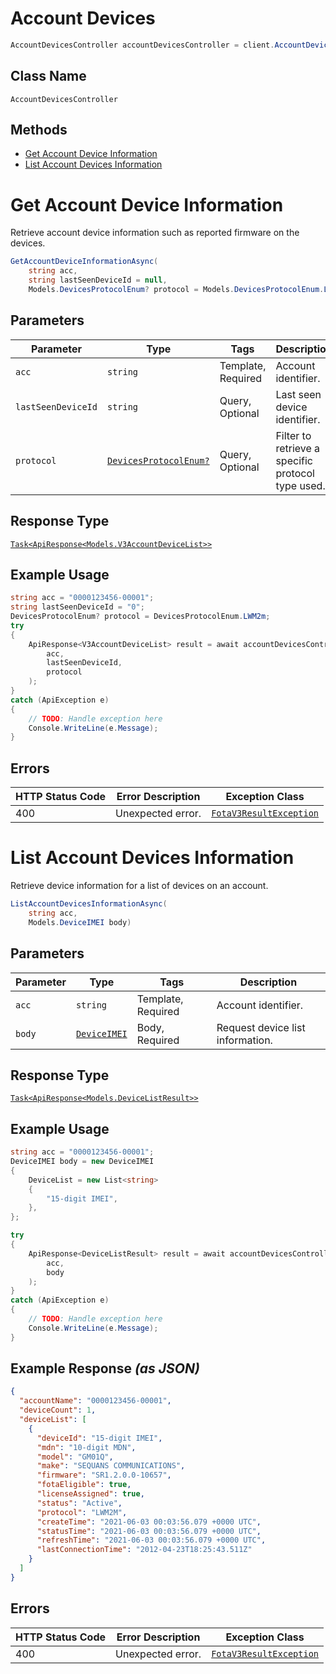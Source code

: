 # Account Devices

```csharp
AccountDevicesController accountDevicesController = client.AccountDevicesController;
```

## Class Name

`AccountDevicesController`

## Methods

* [Get Account Device Information](../../doc/controllers/account-devices.md#get-account-device-information)
* [List Account Devices Information](../../doc/controllers/account-devices.md#list-account-devices-information)


# Get Account Device Information

Retrieve account device information such as reported firmware on the devices.

```csharp
GetAccountDeviceInformationAsync(
    string acc,
    string lastSeenDeviceId = null,
    Models.DevicesProtocolEnum? protocol = Models.DevicesProtocolEnum.LWM2m)
```

## Parameters

| Parameter | Type | Tags | Description |
|  --- | --- | --- | --- |
| `acc` | `string` | Template, Required | Account identifier. |
| `lastSeenDeviceId` | `string` | Query, Optional | Last seen device identifier. |
| `protocol` | [`DevicesProtocolEnum?`](../../doc/models/devices-protocol-enum.md) | Query, Optional | Filter to retrieve a specific protocol type used. |

## Response Type

[`Task<ApiResponse<Models.V3AccountDeviceList>>`](../../doc/models/v3-account-device-list.md)

## Example Usage

```csharp
string acc = "0000123456-00001";
string lastSeenDeviceId = "0";
DevicesProtocolEnum? protocol = DevicesProtocolEnum.LWM2m;
try
{
    ApiResponse<V3AccountDeviceList> result = await accountDevicesController.GetAccountDeviceInformationAsync(
        acc,
        lastSeenDeviceId,
        protocol
    );
}
catch (ApiException e)
{
    // TODO: Handle exception here
    Console.WriteLine(e.Message);
}
```

## Errors

| HTTP Status Code | Error Description | Exception Class |
|  --- | --- | --- |
| 400 | Unexpected error. | [`FotaV3ResultException`](../../doc/models/fota-v3-result-exception.md) |


# List Account Devices Information

Retrieve device information for a list of devices on an account.

```csharp
ListAccountDevicesInformationAsync(
    string acc,
    Models.DeviceIMEI body)
```

## Parameters

| Parameter | Type | Tags | Description |
|  --- | --- | --- | --- |
| `acc` | `string` | Template, Required | Account identifier. |
| `body` | [`DeviceIMEI`](../../doc/models/device-imei.md) | Body, Required | Request device list information. |

## Response Type

[`Task<ApiResponse<Models.DeviceListResult>>`](../../doc/models/device-list-result.md)

## Example Usage

```csharp
string acc = "0000123456-00001";
DeviceIMEI body = new DeviceIMEI
{
    DeviceList = new List<string>
    {
        "15-digit IMEI",
    },
};

try
{
    ApiResponse<DeviceListResult> result = await accountDevicesController.ListAccountDevicesInformationAsync(
        acc,
        body
    );
}
catch (ApiException e)
{
    // TODO: Handle exception here
    Console.WriteLine(e.Message);
}
```

## Example Response *(as JSON)*

```json
{
  "accountName": "0000123456-00001",
  "deviceCount": 1,
  "deviceList": [
    {
      "deviceId": "15-digit IMEI",
      "mdn": "10-digit MDN",
      "model": "GM01Q",
      "make": "SEQUANS COMMUNICATIONS",
      "firmware": "SR1.2.0.0-10657",
      "fotaEligible": true,
      "licenseAssigned": true,
      "status": "Active",
      "protocol": "LWM2M",
      "createTime": "2021-06-03 00:03:56.079 +0000 UTC",
      "statusTime": "2021-06-03 00:03:56.079 +0000 UTC",
      "refreshTime": "2021-06-03 00:03:56.079 +0000 UTC",
      "lastConnectionTime": "2012-04-23T18:25:43.511Z"
    }
  ]
}
```

## Errors

| HTTP Status Code | Error Description | Exception Class |
|  --- | --- | --- |
| 400 | Unexpected error. | [`FotaV3ResultException`](../../doc/models/fota-v3-result-exception.md) |

